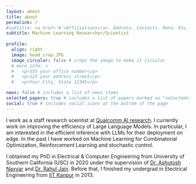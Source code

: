 ```yaml
---
layout: about
title: about
permalink: /
#subtitle: <a href='#'>Affiliations</a>. Address. Contacts. Moto. Etc.
subtitle: Machine Learning Researcher/Scientist
 
profile:
  align: right
  image: head_crop.JPG
  image_circular: false # crops the image to make it circular
  # more_info: >
  #   <p>555 your office number</p>
  #   <p>123 your address street</p>
  #   <p>Your City, State 12345</p>

news: false # includes a list of news items
selected_papers: true # includes a list of papers marked as "selected={true}"
social: true # includes social icons at the bottom of the page
---
```


<!-- Write your biography here. Tell the world about yourself. Link to your favorite [subreddit](http://reddit.com). You can put a picture in, too. The code is already in, just name your picture `prof_pic.jpg` and put it in the `img/` folder.

Put your address / P.O. box / other info right below your picture. You can also disable any of these elements by editing `profile` property of the YAML header of your `_pages/about.md`. Edit `_bibliography/papers.bib` and Jekyll will render your [publications page](/al-folio/publications/) automatically.

Link to your social media connections, too. This theme is set up to use [Font Awesome icons](https://fontawesome.com/) and [Academicons](https://jpswalsh.github.io/academicons/), like the ones below. Add your Facebook, Twitter, LinkedIn, Google Scholar, or just disable all of them. -->

I work as a staff research sceintist at [Qualcomm AI research](https://www.qualcomm.com/research/artificial-intelligence/ai-research). I currently work on improving the efficiency of Large Language Models. In particular, I am interested in the efficient inference with LLMs for their deployment on edge. In the past I have worked on Machine Learning for Combinatorial Optimization, Reinforcement Learning and stochastic control. 

I obtained my PhD in Electrical & Computer Engineering from University of Southern California (USC) in 2020 under the supervision of [Dr. Ashutosh Nayyar](https://sites.google.com/usc.edu/ashutosh) and [Dr. Rahul Jain](https://www.rahuljain.net/). Before that, I finished my undergrad in Electrical Engineering from [IIT Kanpur](https://www.iitk.ac.in) in 2013.